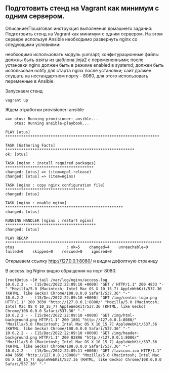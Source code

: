 ## Подготовить стенд на Vagrant как минимум с одним сервером. 

Описание/Пошаговая инструкция выполнения домашнего задания:
Подготовить стенд на Vagrant как минимум с одним сервером. На этом сервере используя Ansible необходимо развернуть nginx со следующими условиями:

необходимо использовать модуль yum/apt;
конфигурационные файлы должны быть взяты из шаблона jinja2 с перемененными;
после установки nginx должен быть в режиме enabled в systemd;
должен быть использован notify для старта nginx после установки;
сайт должен слушать на нестандартном порту - 8080, для этого использовать переменные в Ansible.




Запускаем стенд

````
vagrant up
````

Ждем отработки provisioner: ansible

````
==> otus: Running provisioner: ansible...
    otus: Running ansible-playbook...

PLAY [otus] ********************************************************************

TASK [Gathering Facts] *********************************************************
ok: [otus]

TASK [nginx : install required packages] ***************************************
changed: [otus] => (item=epel-release)
changed: [otus] => (item=nginx)

TASK [nginx : copy nginx configuration file] ***********************************
changed: [otus]

TASK [nginx : enable nginx] ****************************************************
changed: [otus]

RUNNING HANDLER [nginx : restart nginx] ****************************************
changed: [otus]

PLAY RECAP *********************************************************************
otus                       : ok=5    changed=4    unreachable=0    failed=0    skipped=0    rescued=0    ignored=0
````

Открываем ссылку http://127.0.0.1:8080/ и видим дефолтную страницу

В access.log Nginx видно обращения на порт 8080.
````
[root@otus ~]# tail /var/log/nginx/access.log
10.0.2.2 - - [15/Dec/2022:22:09:10 +0000] "GET / HTTP/1.1" 200 4833 "-" "Mozilla/5.0 (Macintosh; Intel Mac OS X 10_15_7) AppleWebKit/537.36 (KHTML, like Gecko) Chrome/108.0.0.0 Safari/537.36" "-"
10.0.2.2 - - [15/Dec/2022:22:09:10 +0000] "GET /img/centos-logo.png HTTP/1.1" 200 3030 "http://127.0.0.1:8080/" "Mozilla/5.0 (Macintosh; Intel Mac OS X 10_15_7) AppleWebKit/537.36 (KHTML, like Gecko) Chrome/108.0.0.0 Safari/537.36" "-"
10.0.2.2 - - [15/Dec/2022:22:09:10 +0000] "GET /img/html-background.png HTTP/1.1" 200 1801 "http://127.0.0.1:8080/" "Mozilla/5.0 (Macintosh; Intel Mac OS X 10_15_7) AppleWebKit/537.36 (KHTML, like Gecko) Chrome/108.0.0.0 Safari/537.36" "-"
10.0.2.2 - - [15/Dec/2022:22:09:10 +0000] "GET /img/header-background.png HTTP/1.1" 200 82896 "http://127.0.0.1:8080/" "Mozilla/5.0 (Macintosh; Intel Mac OS X 10_15_7) AppleWebKit/537.36 (KHTML, like Gecko) Chrome/108.0.0.0 Safari/537.36" "-"
10.0.2.2 - - [15/Dec/2022:22:09:11 +0000] "GET /favicon.ico HTTP/1.1" 404 3650 "http://127.0.0.1:8080/" "Mozilla/5.0 (Macintosh; Intel Mac OS X 10_15_7) AppleWebKit/537.36 (KHTML, like Gecko) Chrome/108.0.0.0 Safari/537.36" "-"
````

